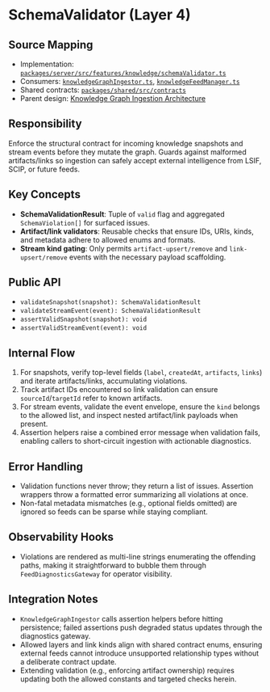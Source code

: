 # SchemaValidator (Layer 4)

## Source Mapping
- Implementation: [`packages/server/src/features/knowledge/schemaValidator.ts`](../../../packages/server/src/features/knowledge/schemaValidator.ts)
- Consumers: [`knowledgeGraphIngestor.ts`](../../../packages/server/src/features/knowledge/knowledgeGraphIngestor.ts), [`knowledgeFeedManager.ts`](../../../packages/server/src/features/knowledge/knowledgeFeedManager.ts)
- Shared contracts: [`packages/shared/src/contracts`](../../../packages/shared/src/contracts)
- Parent design: [Knowledge Graph Ingestion Architecture](../knowledge-graph-ingestion.mdmd.md)

## Responsibility
Enforce the structural contract for incoming knowledge snapshots and stream events before they mutate the graph. Guards against malformed artifacts/links so ingestion can safely accept external intelligence from LSIF, SCIP, or future feeds.

## Key Concepts
- **SchemaValidationResult**: Tuple of `valid` flag and aggregated `SchemaViolation[]` for surfaced issues.
- **Artifact/link validators**: Reusable checks that ensure IDs, URIs, kinds, and metadata adhere to allowed enums and formats.
- **Stream kind gating**: Only permits `artifact-upsert/remove` and `link-upsert/remove` events with the necessary payload scaffolding.

## Public API
- `validateSnapshot(snapshot): SchemaValidationResult`
- `validateStreamEvent(event): SchemaValidationResult`
- `assertValidSnapshot(snapshot): void`
- `assertValidStreamEvent(event): void`

## Internal Flow
1. For snapshots, verify top-level fields (`label`, `createdAt`, `artifacts`, `links`) and iterate artifacts/links, accumulating violations.
2. Track artifact IDs encountered so link validation can ensure `sourceId`/`targetId` refer to known artifacts.
3. For stream events, validate the event envelope, ensure the `kind` belongs to the allowed list, and inspect nested artifact/link payloads when present.
4. Assertion helpers raise a combined error message when validation fails, enabling callers to short-circuit ingestion with actionable diagnostics.

## Error Handling
- Validation functions never throw; they return a list of issues. Assertion wrappers throw a formatted error summarizing all violations at once.
- Non-fatal metadata mismatches (e.g., optional fields omitted) are ignored so feeds can be sparse while staying compliant.

## Observability Hooks
- Violations are rendered as multi-line strings enumerating the offending paths, making it straightforward to bubble them through `FeedDiagnosticsGateway` for operator visibility.

## Integration Notes
- `KnowledgeGraphIngestor` calls assertion helpers before hitting persistence; failed assertions push degraded status updates through the diagnostics gateway.
- Allowed layers and link kinds align with shared contract enums, ensuring external feeds cannot introduce unsupported relationship types without a deliberate contract update.
- Extending validation (e.g., enforcing artifact ownership) requires updating both the allowed constants and targeted checks herein.
